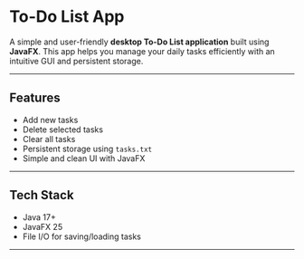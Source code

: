 #  To-Do List App 

A simple and user-friendly **desktop To-Do List application** built using **JavaFX**. This app helps you manage your daily tasks efficiently with an intuitive GUI and persistent storage.

---

## Features
- Add new tasks
- Delete selected tasks
- Clear all tasks
- Persistent storage using `tasks.txt`
- Simple and clean UI with JavaFX

---

## Tech Stack
- Java 17+
- JavaFX 25
- File I/O for saving/loading tasks

---
